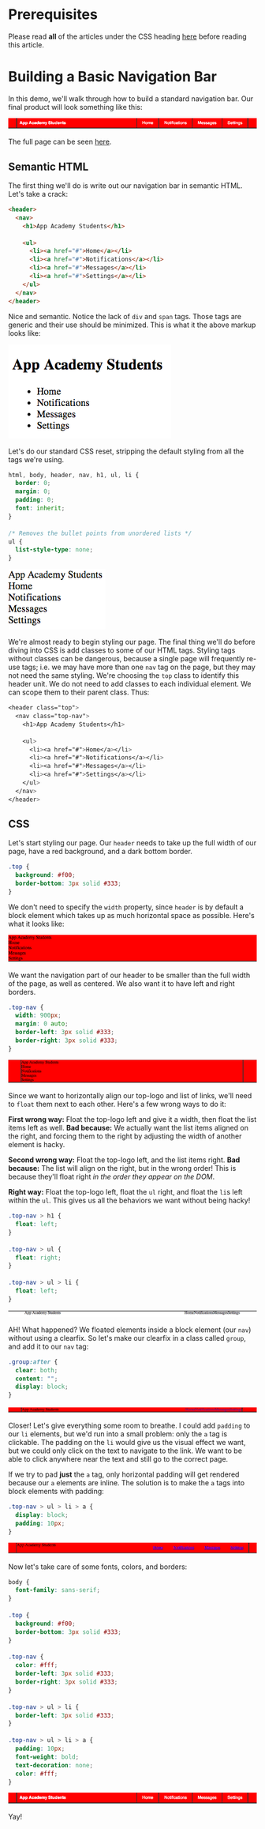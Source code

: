 # Prerequisites
Please read **all** of the articles under the CSS heading [here][css-curriculum] before reading this article.

[css-curriculum]: https://github.com/appacademy/css-curriculum

# Building a Basic Navigation Bar
In this demo, we'll walk through how to build a standard navigation bar. Our final product will look something like this:

![Final Result](./images/basically-done.png?raw=true)

The full page can be seen [here][top-nav-page].

[top-nav-page]: http://appacademy.github.io/css-curriculum/navbar

## Semantic HTML
The first thing we'll do is write out our navigation bar in semantic HTML. Let's take a crack:

```html
<header>
  <nav>
    <h1>App Academy Students</h1>

    <ul>
      <li><a href="#">Home</a></li>
      <li><a href="#">Notifications</a></li>
      <li><a href="#">Messages</a></li>
      <li><a href="#">Settings</a></li>
    </ul>
  </nav>
</header>
```

Nice and semantic. Notice the lack of `div` and `span` tags. Those tags are generic and their use should be minimized. This is what it the above markup looks like:

![Raw HTML](./images/semantic-html.png?raw=true)

Let's do our standard CSS reset, stripping the default styling from all the tags we're using.

```css
html, body, header, nav, h1, ul, li {
  border: 0;
  margin: 0;
  padding: 0;
  font: inherit;
}

/* Removes the bullet points from unordered lists */
ul {
  list-style-type: none;
}
```

![After CSS Reset](./images/post-reset.png?raw=true)

We're almost ready to begin styling our page. The final thing we'll do before diving into CSS is add classes to some of our HTML tags. Styling tags without classes can be dangerous, because a single page will frequently re-use tags; i.e. we may have more than one `nav` tag on the page, but they may not need the same styling. We're choosing the `top` class to identify this header unit. We do not need to add classes to each individual element. We can scope them to their parent class. Thus:

```css
<header class="top">
  <nav class="top-nav">
    <h1>App Academy Students</h1>

    <ul>
      <li><a href="#">Home</a></li>
      <li><a href="#">Notifications</a></li>
      <li><a href="#">Messages</a></li>
      <li><a href="#">Settings</a></li>
    </ul>
  </nav>
</header>
```

## CSS

Let's start styling our page. Our `header` needs to take up the full width of our page, have a red background, and a dark bottom border.

```css
.top {
  background: #f00;
  border-bottom: 3px solid #333;
}
```

We don't need to specify the `width` property, since `header` is by default a block element which takes up as much horizontal space as possible. Here's what it looks like:

![Header](./images/header-wrap.png?raw=true)

We want the navigation part of our header to be smaller than the full width of the page, as well as centered. We also want it to have left and right borders.

```css
.top-nav {
  width: 900px;
  margin: 0 auto;
  border-left: 3px solid #333;
  border-right: 3px solid #333;
}
```

![Header](./images/navbar-centered.png?raw=true)

Since we want to horizontally align our top-logo and list of links, we'll need to `float` them next to each other. Here's a few wrong ways to do it:

**First wrong way:** Float the top-logo left and give it a width, then float the list items left as well. **Bad because:** We actually want the list items aligned on the right, and forcing them to the right by adjusting the width of another element is hacky.

**Second wrong way:** Float the top-logo left, and the list items right. **Bad because:** The list will align on the right, but in the wrong order! This is because they'll float right _in the order they appear on the DOM_.

**Right way:** Float the top-logo left, float the `ul` right, and float the `li`s left within the `ul`. This gives us all the behaviors we want without being hacky!

```css
.top-nav > h1 {
  float: left;
}

.top-nav > ul {
  float: right;
}

.top-nav > ul > li {
  float: left;
}
```

![Without Clearfix](./images/oops-clearfix.png?raw=true)

AH! What happened? We floated elements inside a block element (our `nav`) without using a clearfix. So let's make our clearfix in a class called `group`, and add it to our `nav` tag:

```css
.group:after {
  clear: both;
  content: "";
  display: block;
}
```

![With Clearfix](./images/yay-clearfix.png?raw=true)

Closer! Let's give everything some room to breathe. I could add `padding` to our `li` elements, but we'd run into a small problem: only the `a` tag is clickable. The padding on the `li` would give us the visual effect we want, but we could only click on the text to navigate to the link. We want to be able to click anywhere near the text and still go to the correct page.

If we try to pad **just** the `a` tag, only horizontal padding will get rendered because our `a` elements are inline. The solution is to make the `a` tags into block elements with padding:

```css
.top-nav > ul > li > a {
  display: block;
  padding: 10px;
}
```

![Padded top-nav](./images/padded.png?raw=true)

Now let's take care of some fonts, colors, and borders:

```css
body {
  font-family: sans-serif;
}

.top {
  background: #f00;
  border-bottom: 3px solid #333;
}

.top-nav {
  color: #fff;
  border-left: 3px solid #333;
  border-right: 3px solid #333;
}

.top-nav > ul > li {
  border-left: 3px solid #333;
}

.top-nav > ul > li > a {
  padding: 10px;
  font-weight: bold;
  text-decoration: none;
  color: #fff;
}
```

![Padded top-nav](./images/basically-done.png?raw=true)

Yay!
